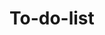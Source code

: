 # To-do-list

<!-- A responsive and feature-rich to-do list application built with React and Vite.
This app allows users to:

1.Add, mark as complete, and delete tasks.
2.Persist tasks in local storage, ensuring the data remains even after refreshing the page.
3.Display the date when tasks are added.
4.Highlight completed tasks with a checkmark or underline.
5.Fully responsive design for a seamless experience across devices.

//Technologies Used:

Frontend: React, Vite
Styling: CSS
Icons: React Icons
Storage: LocalStorage

//Features:
Persistent to-do tasks with date tracking.
Interactive UI with task management functionality.
Mobile-friendly design with a clean, minimalist look.

//To run this project

1.Clone the repository:

git clone https://github.com/sainarmadach/To-do-list.git

2.Install dependencies:

npm install

3.Run the application:

npm run dev -->
